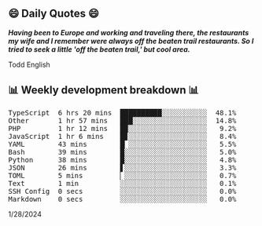 ## 😄 Daily Quotes 😄

_**Having been to Europe and working and traveling there, the restaurants my wife and I remember were always off the beaten trail restaurants. So I tried to seek a little 'off the beaten trail,' but cool area.**_

Todd English



## 📊 Weekly development breakdown 📊

<pre>TypeScript  6 hrs 20 mins  ██████████░░░░░░░░░░░  48.1%
Other       1 hr 57 mins   ███░░░░░░░░░░░░░░░░░░  14.8%
PHP         1 hr 12 mins   █▉░░░░░░░░░░░░░░░░░░░   9.2%
JavaScript  1 hr 6 mins    █▊░░░░░░░░░░░░░░░░░░░   8.4%
YAML        43 mins        █▏░░░░░░░░░░░░░░░░░░░   5.5%
Bash        39 mins        █░░░░░░░░░░░░░░░░░░░░   5.0%
Python      38 mins        █░░░░░░░░░░░░░░░░░░░░   4.8%
JSON        26 mins        ▋░░░░░░░░░░░░░░░░░░░░   3.3%
TOML        5 mins         ▏░░░░░░░░░░░░░░░░░░░░   0.7%
Text        1 min          ░░░░░░░░░░░░░░░░░░░░░   0.1%
SSH Config  0 secs         ░░░░░░░░░░░░░░░░░░░░░   0.0%
Markdown    0 secs         ░░░░░░░░░░░░░░░░░░░░░   0.0%</pre>

1/28/2024